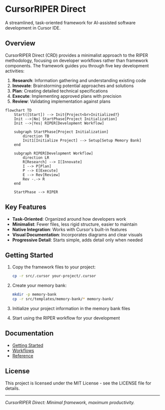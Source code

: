 # CursorRIPER Direct

A streamlined, task-oriented framework for AI-assisted software development in Cursor IDE.

## Overview

CursorRIPER Direct (CRD) provides a minimalist approach to the RIPER methodology, focusing on developer workflows rather than framework components. The framework guides you through five key development activities:

1. **Research**: Information gathering and understanding existing code
2. **Innovate**: Brainstorming potential approaches and solutions
3. **Plan**: Creating detailed technical specifications
4. **Execute**: Implementing approved plans with precision
5. **Review**: Validating implementation against plans

```mermaid
flowchart TD
    Start([Start]) --> Init{Project<br>Initialized?}
    Init -->|No| StartPhase[Project Initialization]
    Init -->|Yes| RIPER[Development Workflow]
    
    subgraph StartPhase[Project Initialization]
        direction TB
        Init1[Initialize Project] --> Setup[Setup Memory Bank]
    end
    
    subgraph RIPER[Development Workflow]
        direction LR
        R[Research] --> I[Innovate]
        I --> P[Plan]
        P --> E[Execute]
        E --> Rev[Review]
        Rev -.-> R
    end
    
    StartPhase --> RIPER
```

## Key Features

- **Task-Oriented**: Organized around how developers work
- **Minimalist**: Fewer files, less rigid structure, easier to maintain
- **Native Integration**: Works with Cursor's built-in features
- **Visual Documentation**: Incorporates diagrams and clear visuals
- **Progressive Detail**: Starts simple, adds detail only when needed

## Getting Started

1. Copy the framework files to your project:
   ```bash
   cp -r src/.cursor your-project/.cursor
   ```

2. Create your memory bank:
   ```bash
   mkdir -p memory-bank
   cp -r src/templates/memory-bank/* memory-bank/
   ```

3. Initialize your project information in the memory bank files

4. Start using the RIPER workflow for your development

## Documentation

- [Getting Started](docs/getting-started.md)
- [Workflows](docs/workflows.md)
- [Reference](docs/reference.md)

## License

This project is licensed under the MIT License - see the LICENSE file for details.

---

*CursorRIPER Direct: Minimal framework, maximum productivity.*
